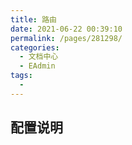 ```yaml
---
title: 路由
date: 2021-06-22 00:39:10
permalink: /pages/281298/
categories:
  - 文档中心
  - EAdmin
tags:
  - 
---
```


## 配置说明